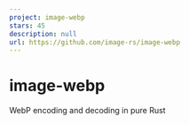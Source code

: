 ```yaml
---
project: image-webp
stars: 45
description: null
url: https://github.com/image-rs/image-webp
---
```


image-webp
==========

WebP encoding and decoding in pure Rust
